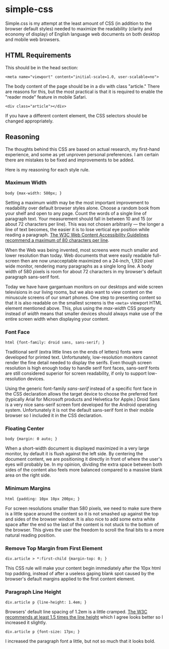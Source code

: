 simple-css
==========

Simple.css is my attempt at the least amount of CSS (in addition to the browser default styles) needed to maximize the readability (clarity and economy of display) of English language web documents on both desktop and mobile web browsers.

HTML Requirements
-----------------

This should be in the head section:

    <meta name="viewport" content="initial-scale=1.0, user-scalable=no">

The body content of the page should be in a div with class "article." There are reasons for this, but the most practical is that it is required to enable the "reader mode" feature in mobile Safari. 

    <div class="article"></div>

If you have a different content element, the CSS selectors should be changed appropriately.

Reasoning</h2>
--------------

The thoughts behind this CSS are based on actual research, my first-hand experience, and some as yet unproven personal preferences. I am certain there are mistakes to be fixed and improvements to be added.

Here is my reasoning for each style rule.

### Maximum Width

    body {max-width: 580px; }

Setting a maximum width may be the most important improvement to readability over default browser styles alone. Choose a random book from your shelf and open to any page. Count the words of a single line of paragraph text. Your measurement should fall in between 10 and 15 (or about 72 characters per line). This was not chosen arbitrarily &mdash; the longer a line of text becomes, the easier it is to lose vertical eye position while reading a paragraph. <a href="http://www.w3.org/TR/2008/REC-WCAG20-20081211/#visual-audio-contrast-visual-presentation">The W3C Web Content Accessibility Guidelines recommend a maximum of 80 characters per line</a>.

When the Web was being invented, most screens were much smaller and lower resolution than today. Web documents that were easily readable full-screen then are now unacceptable maximized on a 24-inch, 1,920 pixel wide monitor, rendering many paragraphs as a single long line. A body width of 580 pixels is room for about 72 characters in my browser's default paragraph sans-serif font.

Today we have have gargantuan monitors on our desktops and wide screen televisions in our living rooms, but we also want to view content on the minuscule screens of our smart phones. One step to presenting content so that it is also readable on the smallest screens is the <code>&lt;meta&gt;</code> viewport HTML element mentioned above. This, plus using the <var>max-width</var> CSS property instead of <var>width</var> means that smaller devices should always make use of the entire screen width when displaying your content.

### Font Face

    html {font-family: droid sans, sans-serif; }

Traditional serif (extra little lines on the ends of letters) fonts were developed for printed text. Unfortunately, low-resolution monitors cannot render the fine detail needed to display the serifs. Even though screen resolution is high enough today to handle serif font faces, sans-serif fonts are still considered superior for screen readability, if only to support low-resolution devices.

Using the generic font-family <var>sans-serif</var> instead of a specific font face in the CSS declaration allows the target device to choose the preferred font (typically Arial for Microsoft products and Helvetica for Apple.) Droid Sans is a very nice sans-serif screen font developed for the Android operating system. Unfortunately it is not the default sans-serif font in their mobile browser so I included it in the CSS declaration.

### Floating Center

    body {margin: 0 auto; }

When a short-width document is displayed maximized in a very large monitor, by default it is flush against the left side. By centering the document content, we are positioning it directly in front of where the user's eyes will probably be. In my opinion, dividing the extra space between both sides of the content also feels more balanced compared to a massive blank area on the right side.

### Minimum Margins

    html {padding: 10px 10px 200px; }

For screen resolutions smaller than 580 pixels, we need to make sure there is a little space around the content so it is not smashed up against the top and sides of the browser window. It is also nice to add some extra white space after the end so the last of the content is not stuck to the bottom of the browser. This gives the user the freedom to scroll the final bits to a more natural reading position.

### Remove Top Margin from First Element

    div.article > *:first-child {margin-top: 0; }

This CSS rule will make your content begin immediately after the 10px html top padding, instead of after a useless gaping blank spot caused by the browser's default margins applied to the first content element.

### Paragraph Line Height

    div.article p {line-height: 1.4em; }

Browsers' default line spacing of 1.2em is a little cramped. <a href="http://www.w3.org/TR/2008/REC-WCAG20-20081211/#visual-audio-contrast-visual-presentation">The W3C recommends at least 1.5 times the line height</a> which I agree looks better so I increased it slightly.

    div.article p {font-size: 17px; }

I increased the paragraph font a little, but not so much that it looks bold.
